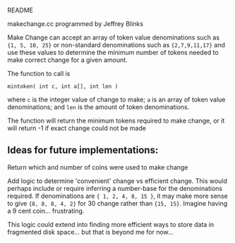 README

makechange.cc
programmed by Jeffrey Blinks

Make Change can accept an array of token value denominations
such as ```{1, 5, 10, 25}``` or non-standard denominations such as
```{2,7,9,11,17}``` and use these values to determine the minimum
number of tokens needed to make correct change for a given amount.

The function to call is
```
mintoken( int c, int a[], int len )
```
where ```c``` is the integer value of change to make;
```a``` is an array of token value denominations;
and ```len``` is the amount of token denominations.

The function will return the minimum tokens required to make change,
or it will return -1 if exact change could not be made

Ideas for future implementations:
-----
Return which and number of coins were used to make change

Add logic to determine 'convenient' change vs efficient change.
This would perhaps include or require inferring a number-base for
the denominations required. If denominations are ```{ 1, 2, 4, 8, 15 }```,
it may make more sense to give ```{8, 8, 8, 4, 2}``` for 30 change rather than
```{15, 15}```. Imagine having a 9 cent coin... frustrating.

This logic could extend into finding more efficient ways to store data
in fragmented disk space... but that is beyond me for now...
